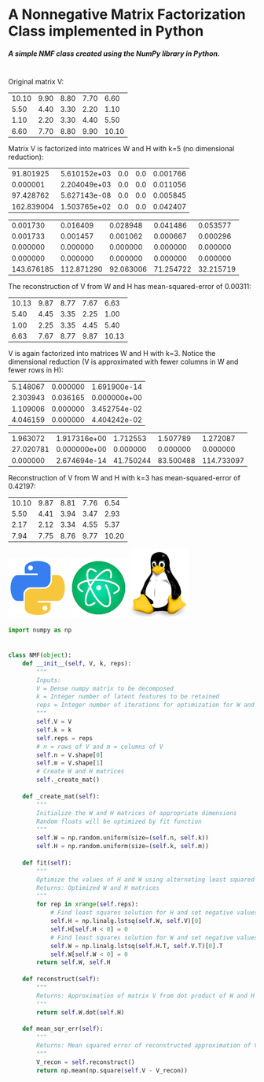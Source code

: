 # A Nonnegative Matrix Factorization Class implemented in Python

##### A simple NMF class created using the NumPy library in Python.
<br>
Original matrix V:
<table border="0" class="dataframe">   <tbody>     <tr>       <td>10.10</td>       <td>9.90</td>       <td>8.80</td>       <td>7.70</td>       <td>6.60</td>     </tr>     <tr>       <td>5.50</td>       <td>4.40</td>       <td>3.30</td>       <td>2.20</td>       <td>1.10</td>     </tr>     <tr>       <td>1.10</td>       <td>2.20</td>       <td>3.30</td>       <td>4.40</td>       <td>5.50</td>     </tr>     <tr>       <td>6.60</td>       <td>7.70</td>       <td>8.80</td>       <td>9.90</td>       <td>10.10</td>     </tr>   </tbody> </table>

Matrix V is factorized into matrices W and H with k=5 (no dimensional reduction):
<table border="0" class="dataframe">   <tbody>     <tr>       <td>91.801925</td>       <td>5.610152e+03</td>       <td>0.0</td>       <td>0.0</td>       <td>0.001766</td>     </tr>     <tr>       <td>0.000001</td>       <td>2.204049e+03</td>       <td>0.0</td>       <td>0.0</td>       <td>0.011056</td>     </tr>     <tr>       <td>97.428762</td>       <td>5.627143e-08</td>       <td>0.0</td>       <td>0.0</td>       <td>0.005845</td>     </tr>     <tr>       <td>162.839004</td>       <td>1.503765e+02</td>       <td>0.0</td>       <td>0.0</td>       <td>0.042407</td>     </tr>   </tbody> </table>

<table border="0" class="dataframe">   <tbody>     <tr>       <td>0.001730</td>       <td>0.016409</td>       <td>0.028948</td>       <td>0.041486</td>       <td>0.053577</td>     </tr>     <tr>       <td>0.001733</td>       <td>0.001457</td>       <td>0.001062</td>       <td>0.000667</td>       <td>0.000296</td>     </tr>     <tr>       <td>0.000000</td>       <td>0.000000</td>       <td>0.000000</td>       <td>0.000000</td>       <td>0.000000</td>     </tr>     <tr>       <td>0.000000</td>       <td>0.000000</td>       <td>0.000000</td>       <td>0.000000</td>       <td>0.000000</td>     </tr>     <tr>       <td>143.676185</td>       <td>112.871290</td>       <td>92.063006</td>       <td>71.254722</td>       <td>32.215719</td>     </tr>   </tbody> </table>

The reconstruction of V from W and H has mean-squared-error of 0.00311:
<table border="0" class="dataframe">   <tbody>     <tr>       <td>10.13</td>       <td>9.87</td>       <td>8.77</td>       <td>7.67</td>       <td>6.63</td>     </tr>     <tr>       <td>5.40</td>       <td>4.45</td>       <td>3.35</td>       <td>2.25</td>       <td>1.00</td>     </tr>     <tr>       <td>1.00</td>       <td>2.25</td>       <td>3.35</td>       <td>4.45</td>       <td>5.40</td>     </tr>     <tr>       <td>6.63</td>       <td>7.67</td>       <td>8.77</td>       <td>9.87</td>       <td>10.13</td>     </tr>   </tbody> </table>

V is again factorized into matrices W and H with k=3. Notice the dimensional reduction (V is approximated with fewer columns in W and fewer rows in H):
<table border="0" class="dataframe">   <tbody>     <tr>       <td>5.148067</td>       <td>0.000000</td>       <td>1.691900e-14</td>     </tr>     <tr>       <td>2.303943</td>       <td>0.036165</td>       <td>0.000000e+00</td>     </tr>     <tr>       <td>1.109006</td>       <td>0.000000</td>       <td>3.452754e-02</td>     </tr>     <tr>       <td>4.046159</td>       <td>0.000000</td>       <td>4.404242e-02</td>     </tr>   </tbody> </table>

<table border="0" class="dataframe">   <tbody>     <tr>       <td>1.963072</td>       <td>1.917316e+00</td>       <td>1.712553</td>       <td>1.507789</td>       <td>1.272087</td>     </tr>     <tr>       <td>27.020781</td>       <td>0.000000e+00</td>       <td>0.000000</td>       <td>0.000000</td>       <td>0.000000</td>     </tr>     <tr>       <td>0.000000</td>       <td>2.674694e-14</td>       <td>41.750244</td>       <td>83.500488</td>       <td>114.733097</td>     </tr>   </tbody> </table>

Reconstruction of V from W and H with k=3 has mean-squared-error of 0.42197:
<table border="0" class="dataframe">   <tbody>     <tr>       <td>10.10</td>       <td>9.87</td>       <td>8.81</td>       <td>7.76</td>       <td>6.54</td>     </tr>     <tr>       <td>5.50</td>       <td>4.41</td>       <td>3.94</td>       <td>3.47</td>       <td>2.93</td>     </tr>     <tr>       <td>2.17</td>       <td>2.12</td>       <td>3.34</td>       <td>4.55</td>       <td>5.37</td>     </tr>     <tr>       <td>7.94</td>       <td>7.75</td>       <td>8.76</td>       <td>9.77</td>       <td>10.20</td>     </tr>   </tbody> </table>

<img src="images/python.png" width="120">
<img src="images/atom.png" width="120">
<img src="images/linux.png" width="120">

```python
import numpy as np


class NMF(object):
    def __init__(self, V, k, reps):
        """
        Inputs:
        V = Dense numpy matrix to be decomposed
        k = Integer number of latent features to be retained
        reps = Integer number of iterations for optimization for W and H
        """
        self.V = V
        self.k = k
        self.reps = reps
        # n = rows of V and m = columns of V
        self.n = V.shape[0]
        self.m = V.shape[1]
        # Create W and H matrices
        self._create_mat()

    def _create_mat(self):
        """
        Initialize the W and H matrices of appropriate dimensions
        Random floats will be optimized by fit function
        """
        self.W = np.random.uniform(size=(self.n, self.k))
        self.H = np.random.uniform(size=(self.k, self.m))

    def fit(self):
        """
        Optimize the values of H and W using alternating least squared error
        Returns: Optimized W and H matrices
        """
        for rep in xrange(self.reps):
            # Find least squares solution for H and set negative values to 0
            self.H = np.linalg.lstsq(self.W, self.V)[0]
            self.H[self.H < 0] = 0
            # Find least squares solution for W and set negative values to 0
            self.W = np.linalg.lstsq(self.H.T, self.V.T)[0].T
            self.W[self.W < 0] = 0
        return self.W, self.H

    def reconstruct(self):
        """
        Returns: Approximation of matrix V from dot product of W and H
        """
        return self.W.dot(self.H)

    def mean_sqr_err(self):
        """
        Returns: Mean squared error of reconstructed approximation of V
        """
        V_recon = self.reconstruct()
        return np.mean(np.square(self.V - V_recon))
```

